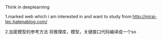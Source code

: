 Think in deeplearning

1.marked web which i am interested in and want to study from
http://mirai-tec.hatenablog.com/

2.加密模型的参考方法
将推理库，模型，关键接口代码编译成一个so




